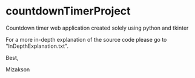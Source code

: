 # countdownTimerProject
Countdown timer web application created solely using python and tkinter

For a more in-depth explanation of the source code please go to "InDepthExplanation.txt".



Best, 

Mizakson
